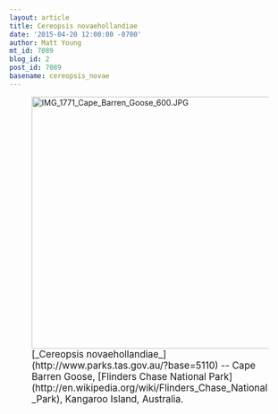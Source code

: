 ```yaml
---
layout: article
title: Cereopsis novaehollandiae
date: '2015-04-20 12:00:00 -0700'
author: Matt Young
mt_id: 7089
blog_id: 2
post_id: 7089
basename: cereopsis_novae
---
```

<figure>
<img src="{{ site.baseurl }}/uploads/2015/IMG_1771_Cape_Barren_Goose_600.JPG" alt="IMG_1771_Cape_Barren_Goose_600.JPG" width="600" height="450" />
<figcaption markdown="span">
<big>[_Cereopsis novaehollandiae_](http://www.parks.tas.gov.au/?base=5110) -- Cape Barren Goose, [Flinders Chase National Park](http://en.wikipedia.org/wiki/Flinders_Chase_National_Park), Kangaroo Island, Australia.</big>

</figcaption>
</figure>
